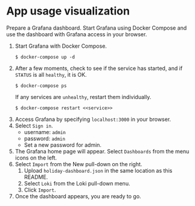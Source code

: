 # App usage visualization

Prepare a Grafana dashboard.
Start Grafana using Docker Compose and use the dashboard with Grafana access in your browser.

1. Start Grafana with Docker Compose.
    ```
    $ docker-compose up -d
    ```
1. After a few moments, check to see if the service has started, and if `STATUS` is all `healthy`, it is OK.
    ```
    $ docker-compose ps
    ```
    If any services are `unhealthy`, restart them individually.
    ```
    $ docker-compose restart <<service>>
    ```
1. Access Grafana by specifying `localhost:3000` in your browser.
1. Select `Sign in`.
    - username: `admin`
    - password: `admin`
    - Set a new password for admin.
1. The Grafana home page will appear. Select `Dashboards` from the menu icons on the left.
1. Select `Import` from the New pull-down on the right.
    1. Upload `holiday-dashboard.json` in the same location as this README.
    1. Select `Loki` from the Loki pull-down menu.
    1. Click `Import`.
1. Once the dashboard appears, you are ready to go.

